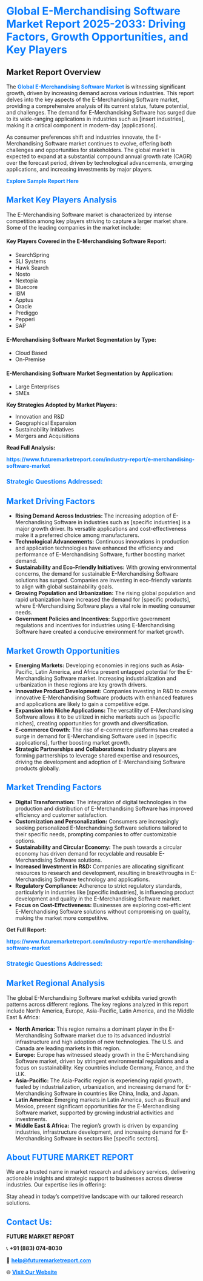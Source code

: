 <h1 style="color: #007BFF;">Global E-Merchandising Software Market Report 2025-2033: Driving Factors, Growth Opportunities, and Key Players</h1>

<section id="overview">
<h2>Market Report Overview</h2>
<p>The <a href="https://www.futuremarketreport.com/industry-report/e-merchandising-software-market" style="color: #007BFF; text-decoration: none;"><strong>Global E-Merchandising Software Market</strong></a> is witnessing significant growth, driven by increasing demand across various industries. This report delves into the key aspects of the E-Merchandising Software market, providing a comprehensive analysis of its current status, future potential, and challenges. The demand for E-Merchandising Software has surged due to its wide-ranging applications in industries such as [insert industries], making it a critical component in modern-day [applications].</p>
<p>As consumer preferences shift and industries innovate, the E-Merchandising Software market continues to evolve, offering both challenges and opportunities for stakeholders. The global market is expected to expand at a substantial compound annual growth rate (CAGR) over the forecast period, driven by technological advancements, emerging applications, and increasing investments by major players.</p>
</section>

<section id="overview">
<p><a href="https://www.futuremarketreport.com/request-sample/reportId=41002" style="color: #007BFF; text-decoration: none;"><strong>Explore Sample Report Here</strong></a></p>
</section>

<section id="key-players">
<h2 style="color: #007BFF;">Market Key Players Analysis</h2>
<p>The E-Merchandising Software market is characterized by intense competition among key players striving to capture a larger market share. Some of the leading companies in the market include:</p>
<h4>Key Players Covered in the E-Merchandising Software Report:</h4>
<ul><li>SearchSpring</li><li>SLI Systems</li><li>Hawk Search</li><li>Nosto</li><li>Nextopia</li><li>Bluecore</li><li>IBM</li><li>Apptus</li><li>Oracle</li><li>Prediggo</li><li>Pepperi</li><li>SAP</li></ul>
<h4>E-Merchandising Software Market Segmentation by Type:</h4>
<ul><li>Cloud Based</li><li>On-Premise</li></ul>

<h4>E-Merchandising Software Market Segmentation by Application:</h4>
<ul><li>Large Enterprises</li><li>SMEs</li></ul>
<p><strong>Key Strategies Adopted by Market Players:</strong></p>
<ul>
<li>Innovation and R&D</li>
<li>Geographical Expansion</li>
<li>Sustainability Initiatives</li>
<li>Mergers and Acquisitions</li>
</ul>
</section>

<section>
<p><strong>Read Full Analysis: </strong></p><a href="https://www.futuremarketreport.com/industry-report/e-merchandising-software-market" style="color: #007BFF; text-decoration: none;"><strong>https://www.futuremarketreport.com/industry-report/e-merchandising-software-market</strong></a>
<h3 style="color: #007BFF;">Strategic Questions Addressed:</h3>
</section>

<section id="driving-factors">
<h2 style="color: #007BFF;">Market Driving Factors</h2>
<ul>
<li><strong>Rising Demand Across Industries:</strong> The increasing adoption of E-Merchandising Software in industries such as [specific industries] is a major growth driver. Its versatile applications and cost-effectiveness make it a preferred choice among manufacturers.</li>
<li><strong>Technological Advancements:</strong> Continuous innovations in production and application technologies have enhanced the efficiency and performance of E-Merchandising Software, further boosting market demand.</li>
<li><strong>Sustainability and Eco-Friendly Initiatives:</strong> With growing environmental concerns, the demand for sustainable E-Merchandising Software solutions has surged. Companies are investing in eco-friendly variants to align with global sustainability goals.</li>
<li><strong>Growing Population and Urbanization:</strong> The rising global population and rapid urbanization have increased the demand for [specific products], where E-Merchandising Software plays a vital role in meeting consumer needs.</li>
<li><strong>Government Policies and Incentives:</strong> Supportive government regulations and incentives for industries using E-Merchandising Software have created a conducive environment for market growth.</li>
</ul>
</section>

<section id="growth-opportunities">
<h2 style="color: #007BFF;">Market Growth Opportunities</h2>
<ul>
<li><strong>Emerging Markets:</strong> Developing economies in regions such as Asia-Pacific, Latin America, and Africa present untapped potential for the E-Merchandising Software market. Increasing industrialization and urbanization in these regions are key growth drivers.</li>
<li><strong>Innovative Product Development:</strong> Companies investing in R&D to create innovative E-Merchandising Software products with enhanced features and applications are likely to gain a competitive edge.</li>
<li><strong>Expansion into Niche Applications:</strong> The versatility of E-Merchandising Software allows it to be utilized in niche markets such as [specific niches], creating opportunities for growth and diversification.</li>
<li><strong>E-commerce Growth:</strong> The rise of e-commerce platforms has created a surge in demand for E-Merchandising Software used in [specific applications], further boosting market growth.</li>
<li><strong>Strategic Partnerships and Collaborations:</strong> Industry players are forming partnerships to leverage shared expertise and resources, driving the development and adoption of E-Merchandising Software products globally.</li>
</ul>
</section>

<section id="trending-factors">
<h2 style="color: #007BFF;">Market Trending Factors</h2>
<ul>
<li><strong>Digital Transformation:</strong> The integration of digital technologies in the production and distribution of E-Merchandising Software has improved efficiency and customer satisfaction.</li>
<li><strong>Customization and Personalization:</strong> Consumers are increasingly seeking personalized E-Merchandising Software solutions tailored to their specific needs, prompting companies to offer customizable options.</li>
<li><strong>Sustainability and Circular Economy:</strong> The push towards a circular economy has driven demand for recyclable and reusable E-Merchandising Software solutions.</li>
<li><strong>Increased Investment in R&D:</strong> Companies are allocating significant resources to research and development, resulting in breakthroughs in E-Merchandising Software technology and applications.</li>
<li><strong>Regulatory Compliance:</strong> Adherence to strict regulatory standards, particularly in industries like [specific industries], is influencing product development and quality in the E-Merchandising Software market.</li>
<li><strong>Focus on Cost-Effectiveness:</strong> Businesses are exploring cost-efficient E-Merchandising Software solutions without compromising on quality, making the market more competitive.</li>
</ul>
</section>

<section>
<p><strong>Get Full Report: </strong></p><a href="https://www.futuremarketreport.com/industry-report/e-merchandising-software-market" style="color: #007BFF; text-decoration: none;"><strong>https://www.futuremarketreport.com/industry-report/e-merchandising-software-market</strong></a>
<h3 style="color: #007BFF;">Strategic Questions Addressed:</h3>
</section>


<section id="regional-analysis">
<h2 style="color: #007BFF;">Market Regional Analysis</h2>
<p>The global E-Merchandising Software market exhibits varied growth patterns across different regions. The key regions analyzed in this report include North America, Europe, Asia-Pacific, Latin America, and the Middle East & Africa:</p>
<ul>
<li><strong>North America:</strong> This region remains a dominant player in the E-Merchandising Software market due to its advanced industrial infrastructure and high adoption of new technologies. The U.S. and Canada are leading markets in this region.</li>
<li><strong>Europe:</strong> Europe has witnessed steady growth in the E-Merchandising Software market, driven by stringent environmental regulations and a focus on sustainability. Key countries include Germany, France, and the U.K.</li>
<li><strong>Asia-Pacific:</strong> The Asia-Pacific region is experiencing rapid growth, fueled by industrialization, urbanization, and increasing demand for E-Merchandising Software in countries like China, India, and Japan.</li>
<li><strong>Latin America:</strong> Emerging markets in Latin America, such as Brazil and Mexico, present significant opportunities for the E-Merchandising Software market, supported by growing industrial activities and investments.</li>
<li><strong>Middle East & Africa:</strong> The region’s growth is driven by expanding industries, infrastructure development, and increasing demand for E-Merchandising Software in sectors like [specific sectors].</li>
</ul>
</section>

<footer>
<h2 style="color: #007BFF;">About FUTURE MARKET REPORT</h2>
<p>We are a trusted name in market research and advisory services, delivering actionable insights and strategic support to businesses across diverse industries. Our expertise lies in offering:</p>

<p>Stay ahead in today’s competitive landscape with our tailored research solutions.</p>

<h2 style="color: #007BFF;">Contact Us:</h2>
<p><strong>FUTURE MARKET REPORT</strong></p>
<p>📞 <strong>+91 (883) 074-8030</strong></p>
<p>📧 <strong><a href="mailto:help@futuremarketreport.com" style="color: #007BFF;">help@futuremarketreport.com</a></strong></p>
<p>🌐 <strong><a href="https://www.futuremarketreport.com/" style="color: #007BFF;">Visit Our Website</a></strong></p>
</footer>
